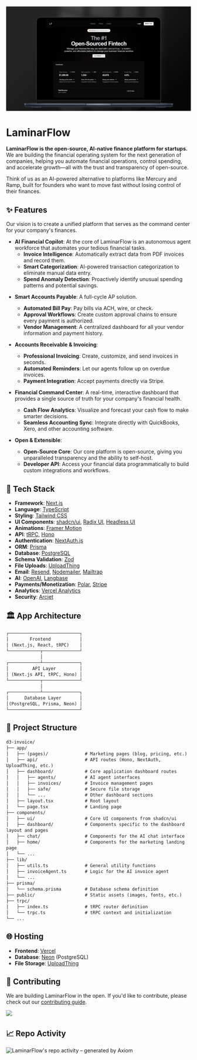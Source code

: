 ![hero](public/LF-banner.png)

# LaminarFlow

**LaminarFlow is the open-source, AI-native finance platform for startups.** We are building the financial operating system for the next generation of companies, helping you automate financial operations, control spending, and accelerate growth—all with the trust and transparency of open-source.

Think of us as an AI-powered alternative to platforms like Mercury and Ramp, built for founders who want to move fast without losing control of their finances.

## ✨ Features

Our vision is to create a unified platform that serves as the command center for your company's finances.

- **AI Financial Copilot**: At the core of LaminarFlow is an autonomous agent workforce that automates your tedious financial tasks.
    - **Invoice Intelligence**: Automatically extract data from PDF invoices and record them.
    - **Smart Categorization**: AI-powered transaction categorization to eliminate manual data entry.
    - **Spend Anomaly Detection**: Proactively identify unusual spending patterns and potential savings.

<!-- 
- **Spend Management & Corporate Cards (Vision)**: Issue virtual and physical cards with built-in spend controls, automated expense reporting, and real-time tracking. Eliminate expense reports and close your books faster. -->

- **Smart Accounts Payable**: A full-cycle AP solution.
    - **Automated Bill Pay**: Pay bills via ACH, wire, or check.
    - **Approval Workflows**: Create custom approval chains to ensure every payment is authorized.
    - **Vendor Management**: A centralized dashboard for all your vendor information and payment history.

- **Accounts Receivable & Invoicing**:
    - **Professional Invoicing**: Create, customize, and send invoices in seconds.
    - **Automated Reminders**: Let our agents follow up on overdue invoices.
    - **Payment Integration**: Accept payments directly via Stripe.

- **Financial Command Center**: A real-time, interactive dashboard that provides a single source of truth for your company's financial health.
    - **Cash Flow Analytics**: Visualize and forecast your cash flow to make smarter decisions.
    - **Seamless Accounting Sync**: Integrate directly with QuickBooks, Xero, and other accounting software.

- **Open & Extensible**:
    - **Open-Source Core**: Our core platform is open-source, giving you unparalleled transparency and the ability to self-host.
    - **Developer API**: Access your financial data programmatically to build custom integrations and workflows.

## 🚀 Tech Stack

- **Framework**: [Next.js](https://nextjs.org/)
- **Language**: [TypeScript](https://www.typescriptlang.org/)
- **Styling**: [Tailwind CSS](https://tailwindcss.com/)
- **UI Components**: [shadcn/ui](https://ui.shadcn.com/), [Radix UI](https://www.radix-ui.com/), [Headless UI](https://headlessui.dev/)
- **Animations**: [Framer Motion](https://www.framer.com/motion/)
- **API**: [tRPC](https://trpc.io/), [Hono](https://hono.dev/)
- **Authentication**: [NextAuth.js](https://next-auth.js.org/)
- **ORM**: [Prisma](https://www.prisma.io/)
- **Database**: [PostgreSQL](https://www.postgresql.org/)
- **Schema Validation**: [Zod](https://zod.dev/)
- **File Uploads**: [UploadThing](https://uploadthing.com/)
- **Email**: [Resend](https://resend.com/), [Nodemailer](https://nodemailer.com/), [Mailtrap](https://mailtrap.io/)
- **AI**: [OpenAI](https://openai.com/), [Langbase](https://langbase.com/)
- **Payments/Monetization**: [Polar](https://polar.sh/), [Stripe](https://stripe.com/)
- **Analytics**: [Vercel Analytics](https://vercel.com/analytics)
- **Security**: [Arcjet](https://arcjet.com/)

## 🏛️ App Architecture

```
┌───────────────────────────┐
│        Frontend           │
│ (Next.js, React, tRPC)    │
└────────────┬──────────────┘
             │
┌────────────┴──────────────┐
│         API Layer         │
│ (Next.js API, tRPC, Hono) │
└────────────┬──────────────┘
             │
┌────────────┴──────────────┐
│      Database Layer       │
│(PostgreSQL, Prisma, Neon) │
└───────────────────────────┘
```

## 📂 Project Structure

```
d3-invoice/
├── app/
│   ├── (pages)/              # Marketing pages (blog, pricing, etc.)
│   ├── api/                  # API routes (Hono, NextAuth, UploadThing, etc.)
│   ├── dashboard/            # Core application dashboard routes
│   │   ├── agents/           # AI agent interfaces
│   │   ├── invoices/         # Invoice management pages
│   │   ├── safe/             # Secure file storage
│   │   └── ...               # Other dashboard sections
│   ├── layout.tsx            # Root layout
│   └── page.tsx              # Landing page
├── components/
│   ├── ui/                   # Core UI components from shadcn/ui
│   ├── dashboard/            # Components specific to the dashboard layout and pages
│   ├── chat/                 # Components for the AI chat interface
│   ├── home/                 # Components for the marketing landing page
│   └── ...
├── lib/
│   ├── utils.ts              # General utility functions
│   ├── invoiceAgent.ts       # Logic for the AI invoice agent
│   └── ...
├── prisma/
│   └── schema.prisma         # Database schema definition
├── public/                   # Static assets (images, fonts, etc.)
├── trpc/
│   ├── index.ts              # tRPC router definition
│   └── trpc.ts               # tRPC context and initialization
└── ...
```

## 🌐 Hosting

- **Frontend**: [Vercel](https://vercel.com/)
- **Database**: [Neon](https://neon.tech/) (PostgreSQL)
- **File Storage**: [UploadThing](https://uploadthing.com/)

## 🤝 Contributing

We are building LaminarFlow in the open. If you'd like to contribute, please check out our [contributing guide](contribute.md).

<a href="https://github.com/yashdev9274/laminarflow/graphs/contributors">
  <img src="https://contrib.rocks/image?repo=yashdev9274/laminarflow" />
</a>

## 📈 Repo Activity

![LaminarFlow's repo activity – generated by Axiom](https://repobeats.axiom.co/api/embed/b01e9610c15d5795fb60ac9f0f6cbfaf1151d3a6.svg "Repobeats analytics image")